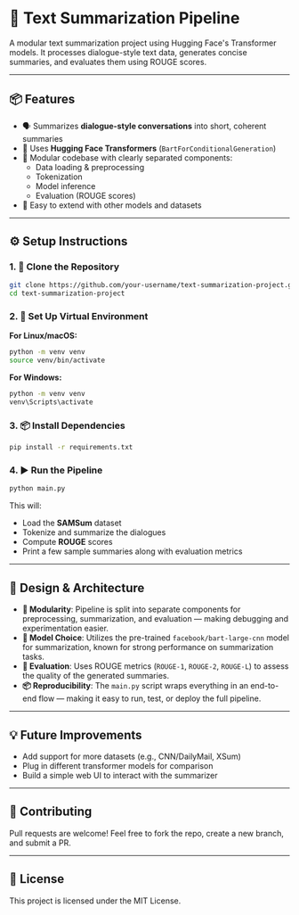 # 📝 Text Summarization Pipeline

A modular text summarization project using Hugging Face's Transformer models. It processes dialogue-style text data, generates concise summaries, and evaluates them using ROUGE scores.

---

## 📦 Features

- 🗣️ Summarizes **dialogue-style conversations** into short, coherent summaries  
- 🤗 Uses **Hugging Face Transformers** (`BartForConditionalGeneration`)  
- 🧩 Modular codebase with clearly separated components:
  - Data loading & preprocessing
  - Tokenization
  - Model inference
  - Evaluation (ROUGE scores)
- 🔁 Easy to extend with other models and datasets

---

## ⚙️ Setup Instructions

### 1. 🚀 Clone the Repository

```bash
git clone https://github.com/your-username/text-summarization-project.git
cd text-summarization-project
```

### 2. 🧪 Set Up Virtual Environment

**For Linux/macOS:**

```bash
python -m venv venv
source venv/bin/activate
```

**For Windows:**

```bash
python -m venv venv
venv\Scripts\activate
```

### 3. 📦 Install Dependencies

```bash
pip install -r requirements.txt
```

### 4. ▶️ Run the Pipeline

```bash
python main.py
```

This will:

- Load the **SAMSum** dataset  
- Tokenize and summarize the dialogues  
- Compute **ROUGE** scores  
- Print a few sample summaries along with evaluation metrics

---

## 🧱 Design & Architecture

- **🔧 Modularity**: Pipeline is split into separate components for preprocessing, summarization, and evaluation — making debugging and experimentation easier.  
- **🧠 Model Choice**: Utilizes the pre-trained `facebook/bart-large-cnn` model for summarization, known for strong performance on summarization tasks.  
- **📏 Evaluation**: Uses ROUGE metrics (`ROUGE-1`, `ROUGE-2`, `ROUGE-L`) to assess the quality of the generated summaries.  
- **📦 Reproducibility**: The `main.py` script wraps everything in an end-to-end flow — making it easy to run, test, or deploy the full pipeline.

---

## 💡 Future Improvements

- Add support for more datasets (e.g., CNN/DailyMail, XSum)
- Plug in different transformer models for comparison
- Build a simple web UI to interact with the summarizer

---

## 🤝 Contributing

Pull requests are welcome! Feel free to fork the repo, create a new branch, and submit a PR.

---

## 📄 License

This project is licensed under the MIT License.
